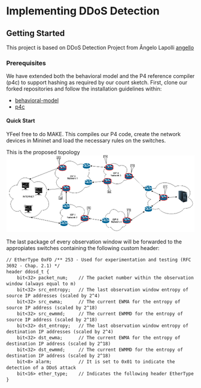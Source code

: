 # Implementing DDoS Detection

## Getting Started

This project is based on DDoS Detection Project from Ângelo Lapolli [angello](https://github.com/aclapolli)

### Prerequisites
We have extended both the behavioral model and the P4 reference compiler (p4c) to support hashing as required by our count sketch.
First, clone our forked repositories and follow the installation guidelines within:

- [behavioral-model](https://github.com/andreyqg/behavioral-model)
- [p4c](https://github.com/andreyqg/p4c)

#### Quick Start
YFeel free to do MAKE. This compiles our P4 code, create the network devices in Mininet and load the necessary rules on the switches.

This is the proposed topology
![topology](./Topology.png)


The last package of every observation window will be forwarded to the appropiates switches containing the following custom header:
```
// EtherType 0xFD /** 253 - Used for experimentation and testing (RFC 3692 - Chap. 2.1) */
header ddosd_t {
    bit<32> packet_num;    // The packet number within the observation window (always equal to m)
    bit<32> src_entropy;   // The last observation window entropy of source IP addresses (scaled by 2^4)
    bit<32> src_ewma;      // The current EWMA for the entropy of source IP address (scaled by 2^18)
    bit<32> src_ewmmd;     // The current EWMMD for the entropy of source IP address (scaled by 2^18)
    bit<32> dst_entropy;   // The last observation window entropy of destination IP addresses (scaled by 2^4)
    bit<32> dst_ewma;      // The current EWMA for the entropy of destination IP address (scaled by 2^18)
    bit<32> dst_ewmmd;     // The current EWMMD for the entropy of destination IP address (scaled by 2^18)
    bit<8> alarm;          // It is set to 0x01 to indicate the detection of a DDoS attack
    bit<16> ether_type;    // Indicates the following header EtherType
}
```
